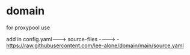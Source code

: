 # domain

for proxypool use 

add in config.yaml---> source-files ----> - https://raw.githubusercontent.com/lee-alone/domain/main/source.yaml
